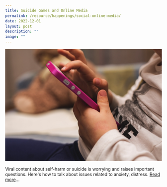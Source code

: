 ```yaml
---
title: Suicide Games and Online Media
permalink: /resource/happenings/social-online-media/
date: 2022-12-01
layout: post
description: ""
image: ""
---
```



![](/images/d0f691ce6_494.jpg)

Viral content about self-harm or suicide is worrying and raises important questions. Here's how to talk about issues related to anxiety, distress. [Read more](https://www.schoolbag.edu.sg/story/suicide-games-and-online-media-what-should-parents-do)...